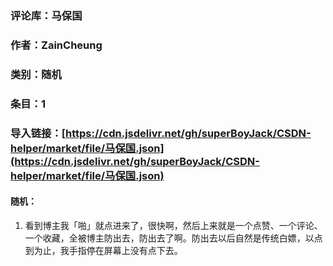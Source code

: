 ### 评论库：马保国 

### 作者：ZainCheung

### 类别：随机

### 条目：1

### 导入链接：[https://cdn.jsdelivr.net/gh/superBoyJack/CSDN-helper/market/file/马保国.json](https://cdn.jsdelivr.net/gh/superBoyJack/CSDN-helper/market/file/马保国.json)

#### 随机：

1. 看到博主我「啪」就点进来了，很快啊，然后上来就是一个点赞、一个评论、一个收藏，全被博主防出去，防出去了啊。防出去以后自然是传统白嫖，以点到为止，我手指停在屏幕上没有点下去。
